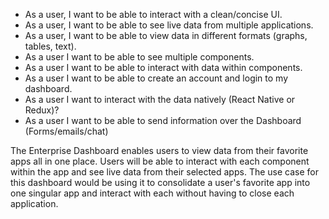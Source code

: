 * As a user, I want to be able to interact with a clean/concise UI.
* As a user, I want to be able to see live data from multiple applications.
* As a user, I want to be able to view data in different formats (graphs, tables, text).
* As a user I want to be able to see multiple components.
* As a user I want to be able to interact with data within components.
* As a user I want to be able to create an account and login to my dashboard.
* As a user I want to interact with the data natively (React Native or Redux)?
* As a user I want to be able to send information over the Dashboard (Forms/emails/chat)

The Enterprise Dashboard enables users to view data from their favorite apps all in one place. Users will be able to interact with each component within the app and see live data from their selected apps. The use case for this dashboard would be using it to consolidate a user's favorite app into one singular app and interact with each without having to close each application.
